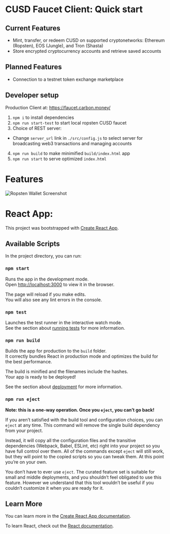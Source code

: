 # CUSD Faucet Client: Quick start

## Current Features
- Mint, transfer, or redeem CUSD on supported cryptonetworks: Ethereum (Ropsten), EOS (Jungle), and Tron (Shasta)
- Store encrypted cryptocurrency accounts and retrieve saved accounts

## Planned Features
- Connection to a testnet token exchange marketplace

## Developer setup
Production Client at: https://faucet.carbon.money/

1) `npm i` to install dependencies
2) `npm run start-test` to start local ropsten CUSD faucet
3) Choice of REST server:
- Change `server_url` link in `./src/config.js` to select server for broadcasting web3 transactions and managing accounts
4) `npm run build` to make minimified `build/index.html` app
5) `npm run start` to serve optimized `index.html`

# Features

![Ropsten Wallet Screenshot](https://github.com/nicholaspai/cusd-faucet-client/blob/master/cusd-faucet-account.gif)

# React App: 
This project was bootstrapped with [Create React App](https://github.com/facebook/create-react-app).

## Available Scripts

In the project directory, you can run:

### `npm start`

Runs the app in the development mode.<br>
Open [http://localhost:3000](http://localhost:3000) to view it in the browser.

The page will reload if you make edits.<br>
You will also see any lint errors in the console.

### `npm test`

Launches the test runner in the interactive watch mode.<br>
See the section about [running tests](https://facebook.github.io/create-react-app/docs/running-tests) for more information.

### `npm run build`

Builds the app for production to the `build` folder.<br>
It correctly bundles React in production mode and optimizes the build for the best performance.

The build is minified and the filenames include the hashes.<br>
Your app is ready to be deployed!

See the section about [deployment](https://facebook.github.io/create-react-app/docs/deployment) for more information.

### `npm run eject`

**Note: this is a one-way operation. Once you `eject`, you can’t go back!**

If you aren’t satisfied with the build tool and configuration choices, you can `eject` at any time. This command will remove the single build dependency from your project.

Instead, it will copy all the configuration files and the transitive dependencies (Webpack, Babel, ESLint, etc) right into your project so you have full control over them. All of the commands except `eject` will still work, but they will point to the copied scripts so you can tweak them. At this point you’re on your own.

You don’t have to ever use `eject`. The curated feature set is suitable for small and middle deployments, and you shouldn’t feel obligated to use this feature. However we understand that this tool wouldn’t be useful if you couldn’t customize it when you are ready for it.

## Learn More

You can learn more in the [Create React App documentation](https://facebook.github.io/create-react-app/docs/getting-started).

To learn React, check out the [React documentation](https://reactjs.org/).
